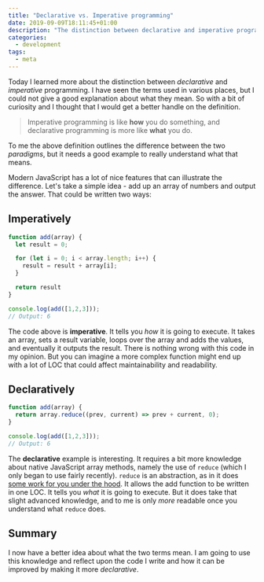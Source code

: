 ```yaml
---
title: "Declarative vs. Imperative programming"
date: 2019-09-09T18:11:45+01:00
description: "The distinction between declarative and imperative programming"
categories:
  - development
tags:
  - meta
---
```


Today I learned more about the distinction between *declarative* and *imperative* programming. I have seen the terms used in various places, but I could not give a good explanation about what they mean. So with a bit of curiosity and I thought that I would get a better handle on the definition.

> Imperative programming is like **how** you do something, and declarative programming is more like **what** you do.
<!--more-->

To me the above definition outlines the difference between the two *paradigms*, but it needs a good example to really understand what that means.

Modern JavaScript has a lot of nice features that can illustrate the difference. Let's take a simple idea - add up an array of numbers and output the answer. That could be written two ways:

## Imperatively

```javascript
function add(array) {
  let result = 0;

  for (let i = 0; i < array.length; i++) {
    result = result + array[i];
  }

  return result
}

console.log(add([1,2,3]));
// Output: 6
```

The code above is **imperative**. It tells you *how* it is going to execute. It takes an array, sets a result variable, loops over the array and adds the values, and eventually it outputs the result. There is nothing wrong with this code in my opinion. But you can imagine a more complex function might end up with a lot of LOC that could affect maintainability and readability.

## Declaratively

```javascript
function add(array) {
  return array.reduce((prev, current) => prev + current, 0);
}

console.log(add([1,2,3]));
// Output: 6
```

The **declarative** example is interesting. It requires a bit more knowledge about native JavaScript array methods, namely the use of `reduce` (which I only began to use fairly recently). `reduce` is an abstraction, as in it does [some work for you under the hood](https://developer.mozilla.org/en-US/docs/Web/JavaScript/Reference/Global_Objects/Array/Reduce). It allows the add function to be written in one LOC. It tells you *what* it is going to execute. But it does take that slight advanced knowledge, and to me is only *more* readable once you understand what `reduce` does.

## Summary

I now have a better idea about what the two terms mean. I am going to use this knowledge and reflect upon the code I write and how it can be improved by making it more *declarative*.